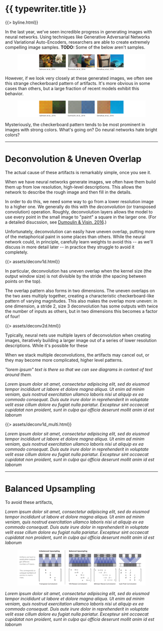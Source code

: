 <link rel="stylesheet" type="text/css" href="assets/common.css">
<script src="assets/d3.min.js"></script>
<script src="assets/d3-path.min.js"></script>
<script src="assets/underscore.js"></script>
<h1>{{ typewriter.title }}</h1>
{{> byline.html}}

In the last year, we've seen incredible progress in generating images with neural networks.
Using techniques like Generative Adversarial Networks and Variational Auto-Encoders,
researchers are able to create extremely compelling image samples. **TODO:** Some of the below aren't samples.

<figure class="w-page-clip">
<img src="assets/upsample_RecentSamples.png">
</figure>

However, if we look very closely at these generated images,
we often see this strange checkerboard pattern of artifacts.
It's more obvious in some cases than others,
but a large fraction of recent models exhibit this behavior.

<figure class="w-page-clip">
<img src="assets/upsample_RecentArtifacts.png">
</figure>

Mysteriously, the checkerboard pattern tends to be most prominent in images with strong colors.
What's going on? Do neural networks hate bright colors?

---

Deconvolution & Uneven Overlap
==============================

The actual cause of these artifacts is remarkably simple, once you see it.

When we have neural networks generate images, we often have them build them up
from low resolution, high-level descriptions.
This allows the network to describe the rough image and then fill in the details.

In order to do this, we need some way to go from a lower resolution image to a higher one.
We generally do this with the *deconvolution* (or transposed convolution) operation.
Roughly, deconvolution layers allows the model to use every point
in the small image to "paint" a square in the larger one.
(For a detailed disucssion, see [Dumoulin & Visin, 2016](https://arxiv.org/pdf/1603.07285v1.pdf).)

Unfortunately, deconvolution can easily have uneven overlap,
putting more of the metaphorical paint in some places than others.
While the neural network could, in principle, carefully learn weights to avoid this
-- as we'll discuss in more detail later --
in practice they struggle to avoid it completely.

{{> assets/deconv1d.html}}

In particular, deconvolution has uneven overlap when the kernel size (the output window size) is not divisible by the stride (the spacing between points on the top).

The overlap pattern also forms in two dimensions.
The uneven overlaps on the two axes multiply together,
creating a characteristic checkerboard-like pattern of varying magnitudes.
This also makes the overlap more uneven:
in one dimension, a stride 2, size 3 deconvolution has some outputs with twice the number of inputs as others,
but in two dimensions this becomes a factor of four!

{{> assets/deconv2d.html}}

Typically, neural nets use multiple layers of deconvolution when creating images,
iteratively building a larger image out of a series of lower resolution descriptions.
While it's possible for these 

When we stack multiple deconvolutions, the artifacts may cancel out, or they may become more complicated, higher level patterns.

*"lorem ipsum" text is there so that we can see diagrams in context of text around them.*

*Lorem ipsum dolor sit amet, consectetur adipiscing elit, sed do eiusmod tempor incididunt ut labore et dolore magna aliqua. Ut enim ad minim veniam, quis nostrud exercitation ullamco laboris nisi ut aliquip ex ea commodo consequat. Duis aute irure dolor in reprehenderit in voluptate velit esse cillum dolore eu fugiat nulla pariatur. Excepteur sint occaecat cupidatat non proident, sunt in culpa qui officia deserunt mollit anim id est laborum*

{{> assets/deconv1d_multi.html}}

*Lorem ipsum dolor sit amet, consectetur adipiscing elit, sed do eiusmod tempor incididunt ut labore et dolore magna aliqua. Ut enim ad minim veniam, quis nostrud exercitation ullamco laboris nisi ut aliquip ex ea commodo consequat. Duis aute irure dolor in reprehenderit in voluptate velit esse cillum dolore eu fugiat nulla pariatur. Excepteur sint occaecat cupidatat non proident, sunt in culpa qui officia deserunt mollit anim id est laborum*

-----

Balanced Upsampling
====================

To avoid these artifacts,

*Lorem ipsum dolor sit amet, consectetur adipiscing elit, sed do eiusmod tempor incididunt ut labore et dolore magna aliqua. Ut enim ad minim veniam, quis nostrud exercitation ullamco laboris nisi ut aliquip ex ea commodo consequat. Duis aute irure dolor in reprehenderit in voluptate velit esse cillum dolore eu fugiat nulla pariatur. Excepteur sint occaecat cupidatat non proident, sunt in culpa qui officia deserunt mollit anim id est laborum*

<figure class="w-page-clip-left">
<img src="assets/upsample_DeconvTypes.svg">
</figure>

*Lorem ipsum dolor sit amet, consectetur adipiscing elit, sed do eiusmod tempor incididunt ut labore et dolore magna aliqua. Ut enim ad minim veniam, quis nostrud exercitation ullamco laboris nisi ut aliquip ex ea commodo consequat. Duis aute irure dolor in reprehenderit in voluptate velit esse cillum dolore eu fugiat nulla pariatur. Excepteur sint occaecat cupidatat non proident, sunt in culpa qui officia deserunt mollit anim id est laborum*

<!--
Things Luke Vilnis suggested we look into:
* should we be calling it deconv?
* this paper argues for a different but related architecture http://128.84.21.199/pdf/1609.07009.pdf (seems like high-res literature already does soemthing similar to what we are doing)
-->
